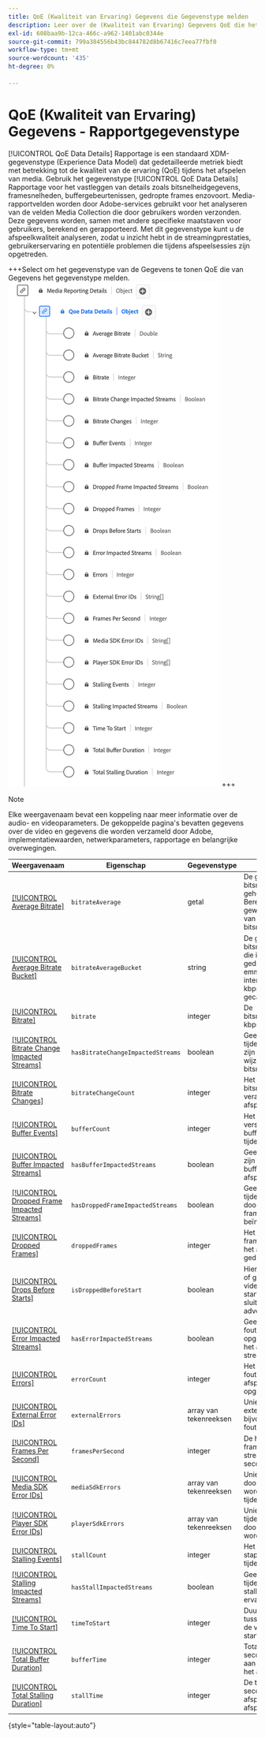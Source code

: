 ```yaml
---
title: QoE (Kwaliteit van Ervaring) Gegevens die Gegevenstype melden
description: Leer over de (Kwaliteit van Ervaring) Gegevens QoE die het gegevenstype van de Ervaring van het Gegevenstype (XDM) gegevenstype melden.
exl-id: 608baa9b-12ca-466c-a962-1401abc0344e
source-git-commit: 799a384556b43bc844782d8b67416c7eea77fbf0
workflow-type: tm+mt
source-wordcount: '435'
ht-degree: 0%

---
```


# QoE (Kwaliteit van Ervaring) Gegevens - Rapportgegevenstype

[!UICONTROL QoE Data Details] Rapportage is een standaard XDM-gegevenstype (Experience Data Model) dat gedetailleerde metriek biedt met betrekking tot de kwaliteit van de ervaring (QoE) tijdens het afspelen van media. Gebruik het gegevenstype [!UICONTROL QoE Data Details] Rapportage voor het vastleggen van details zoals bitsnelheidgegevens, framesnelheden, buffergebeurtenissen, gedropte frames enzovoort. Media-rapportvelden worden door Adobe-services gebruikt voor het analyseren van de velden Media Collection die door gebruikers worden verzonden. Deze gegevens worden, samen met andere specifieke maatstaven voor gebruikers, berekend en gerapporteerd. Met dit gegevenstype kunt u de afspeelkwaliteit analyseren, zodat u inzicht hebt in de streamingprestaties, gebruikerservaring en potentiële problemen die tijdens afspeelsessies zijn opgetreden.

+++Select om het gegevenstype van de Gegevens te tonen QoE die van Gegevens het gegevenstype melden.
![&#x200B; een diagram van QoE (Kwaliteit van Ervaring) Gegevens die gegevenstype melden.](../images/data-types/qoe-data-details-reporting.png)
+++

>[!NOTE]
>
>Elke weergavenaam bevat een koppeling naar meer informatie over de audio- en videoparameters. De gekoppelde pagina&#39;s bevatten gegevens over de video en gegevens die worden verzameld door Adobe, implementatiewaarden, netwerkparameters, rapportage en belangrijke overwegingen.

| Weergavenaam | Eigenschap | Gegevenstype | Beschrijving |
|----------------------------------------------------------------------------------------------------------------------------------------------------------------------------------------------|--------------------------|-----------|---------------------------------------------------------------------------------------------------|
| [[!UICONTROL Average Bitrate]](https://experienceleague.adobe.com/docs/media-analytics/using/implementation/variables/quality-parameters.html?lang=nl-NL#average-bitrate-1) | `bitrateAverage` | getal | De gemiddelde bitsnelheid (in kbps, geheel getal). Berekend als een gewogen gemiddelde van bitsnelheidwaarden. |
| [[!UICONTROL Average Bitrate Bucket]](https://experienceleague.adobe.com/docs/media-analytics/using/implementation/variables/quality-parameters.html?lang=nl-NL#average-bitrate) | `bitrateAverageBucket` | string | De gemiddelde bitsnelheid (in kbps) die in vooraf gedefinieerde emmers met intervallen van 100 kbps wordt gecategoriseerd. |
| [[!UICONTROL Bitrate]](https://experienceleague.adobe.com/docs/media-analytics/using/implementation/variables/quality-parameters.html?lang=nl-NL#average-bitrate) | `bitrate` | integer | De bitsnelheidwaarde (in kbps). |
| [[!UICONTROL Bitrate Change Impacted Streams]](https://experienceleague.adobe.com/docs/media-analytics/using/implementation/variables/quality-parameters.html?lang=nl-NL#bitrate-change-impacted-streams) | `hasBitrateChangeImpactedStreams` | boolean | Geeft aan of streams tijdens het afspelen zijn beïnvloed door wijzigingen in bitsnelheid. |
| [[!UICONTROL Bitrate Changes]](https://experienceleague.adobe.com/docs/media-analytics/using/implementation/variables/quality-parameters.html?lang=nl-NL#bitrate-changes) | `bitrateChangeCount` | integer | Het totale aantal bitsnelheden verandert tijdens het afspelen. |
| [[!UICONTROL Buffer Events]](https://experienceleague.adobe.com/docs/media-analytics/using/implementation/variables/quality-parameters.html?lang=nl-NL#buffer-events) | `bufferCount` | integer | Het aantal verschillende bufferstatussen tijdens het afspelen. |
| [[!UICONTROL Buffer Impacted Streams]](https://experienceleague.adobe.com/docs/media-analytics/using/implementation/variables/quality-parameters.html?lang=nl-NL#buffer-impacted-streams) | `hasBufferImpactedStreams` | boolean | Geeft aan of streams zijn beïnvloed door bufferen tijdens het afspelen. |
| [[!UICONTROL Dropped Frame Impacted Streams]](https://experienceleague.adobe.com/docs/media-analytics/using/implementation/variables/quality-parameters.html?lang=nl-NL#dropped-frame-impacted-streams) | `hasDroppedFrameImpactedStreams` | boolean | Geeft aan of streams tijdens het afspelen door gedropte frames zijn beïnvloed. |
| [[!UICONTROL Dropped Frames]](https://experienceleague.adobe.com/docs/media-analytics/using/implementation/variables/quality-parameters.html?lang=nl-NL#dropped-frames-1) | `droppedFrames` | integer | Het totale aantal frames dat tijdens het afspelen is gedropt. |
| [[!UICONTROL Drops Before Starts]](https://experienceleague.adobe.com/docs/media-analytics/using/implementation/variables/quality-parameters.html?lang=nl-NL#drops-before-start) | `isDroppedBeforeStart` | boolean | Hiermee geeft u aan of gebruikers de video vóór het starten moeten sluiten, ongeacht advertenties. |
| [[!UICONTROL Error Impacted Streams]](https://experienceleague.adobe.com/docs/media-analytics/using/implementation/variables/quality-parameters.html?lang=nl-NL#error-impacted-streams) | `hasErrorImpactedStreams` | boolean | Geeft aan of er fouten zijn opgetreden tijdens het afspelen van streams. |
| [[!UICONTROL Errors]](https://experienceleague.adobe.com/docs/media-analytics/using/implementation/variables/quality-parameters.html?lang=nl-NL#errors-%2F-error-events) | `errorCount` | integer | Het totale aantal fouten dat tijdens het afspelen is opgetreden. |
| [[!UICONTROL External Error IDs]](https://experienceleague.adobe.com/docs/media-analytics/using/implementation/variables/quality-parameters.html?lang=nl-NL#external-error-ids) | `externalErrors` | array van tekenreeksen | Unieke fout-id&#39;s van externe bronnen, bijvoorbeeld CDN-fouten. |
| [[!UICONTROL Frames Per Second]](https://experienceleague.adobe.com/docs/media-analytics/using/implementation/variables/quality-parameters.html?lang=nl-NL#frames-per-second) | `framesPerSecond` | integer | De huidige framesnelheid van de stream (in frames per seconde). |
| [[!UICONTROL Media SDK Error IDs]](https://experienceleague.adobe.com/docs/media-analytics/using/implementation/variables/quality-parameters.html?lang=nl-NL#media-sdk-error-ids) | `mediaSdkErrors` | array van tekenreeksen | Unieke fout-id&#39;s die door Media SDK worden gegenereerd tijdens het afspelen. |
| [[!UICONTROL Player SDK Error IDs]](https://experienceleague.adobe.com/docs/media-analytics/using/implementation/variables/quality-parameters.html?lang=nl-NL#player-sdk-error-ids) | `playerSdkErrors` | array van tekenreeksen | Unieke fout-id&#39;s die tijdens het afspelen door de speler-SDK worden gegenereerd. |
| [[!UICONTROL Stalling Events]](https://experienceleague.adobe.com/docs/media-analytics/using/implementation/variables/quality-parameters.html?lang=nl-NL#stalling-events) | `stallCount` | integer | Het aantal stapelgebeurtenissen tijdens het afspelen. |
| [[!UICONTROL Stalling Impacted Streams]](https://experienceleague.adobe.com/docs/media-analytics/using/implementation/variables/quality-parameters.html?lang=nl-NL#stalling-impacted-streams) | `hasStallImpactedStreams` | boolean | Geeft aan of streams tijdens het afspelen stalling hebben ervaren. |
| [[!UICONTROL Time To Start]](https://experienceleague.adobe.com/docs/media-analytics/using/implementation/variables/quality-parameters.html?lang=nl-NL#time-to-start-1) | `timeToStart` | integer | Duur (in seconden) tussen het laden van de video en het starten. |
| [[!UICONTROL Total Buffer Duration]](https://experienceleague.adobe.com/docs/media-analytics/using/implementation/variables/quality-parameters.html?lang=nl-NL#total-buffer-duration-1) | `bufferTime` | integer | Totale tijd (in seconden) besteed aan bufferen tijdens het afspelen. |
| [[!UICONTROL Total Stalling Duration]](https://experienceleague.adobe.com/docs/media-analytics/using/implementation/variables/quality-parameters.html?lang=nl-NL#total-stalling-duration) | `stallTime` | integer | De totale tijd (in seconden) dat het afspelen tijdens het afspelen is gestopt. |

{style="table-layout:auto"}
